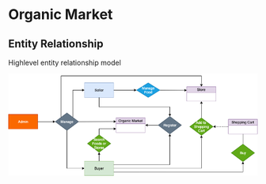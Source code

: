 # Organic Market

## Entity Relationship

Highlevel entity relationship model

![Entity Relationship](docs/drawings/oraganic_entity-realtionship.png)
